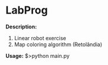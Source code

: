 # LabProg

**Description:**
1. Linear robot exercise
2. Map coloring algorithm (Retolândia)

**Usage:**
$>python main.py
